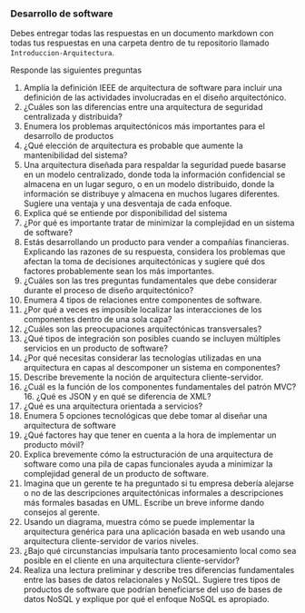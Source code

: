 ### Desarrollo de software

Debes entregar todas las respuestas en un documento markdown con todas tus respuestas en una carpeta dentro de tu repositorio llamado `Introduccion-Arquitectura`.

Responde las siguientes preguntas


1. Amplía la definición IEEE de arquitectura de software para incluir una definición de las actividades involucradas en el diseño arquitectónico. 
2. ¿Cuáles son las diferencias entre una arquitectura de seguridad centralizada y distribuida? 
3. Enumera  los problemas arquitectónicos más importantes para el desarrollo de productos
4. ¿Qué elección de arquitectura es probable que aumente la mantenibilidad del sistema? 
5. Una arquitectura diseñada para respaldar la seguridad puede basarse en un modelo centralizado, donde toda la información confidencial se almacena en un lugar seguro, o en un modelo distribuido, 
donde la información se distribuye y almacena en muchos lugares diferentes. Sugiere una ventaja y una desventaja de cada enfoque.
6. Explica qué se entiende por disponibilidad del sistema 
7. ¿Por qué es importante tratar de minimizar la complejidad en un sistema de software? 
8. Estás desarrollando un producto para vender a compañías financieras. Explicando las razones de su respuesta, considera los problemas que afectan la toma de decisiones arquitectónicas 
  y sugiere qué dos factores probablemente sean los más importantes. 
9. ¿Cuáles son las tres preguntas fundamentales que debe considerar durante el proceso de diseño arquitectónico? 
10. Enumera 4 tipos de relaciones entre componentes de software. 
11. ¿Por qué a veces es imposible localizar las interacciones de los componentes dentro de una sola capa? 
12. ¿Cuáles son las preocupaciones arquitectónicas transversales? 
13. ¿Qué tipos de integración son posibles cuando se incluyen múltiples servicios en un producto de software?
14. ¿Por qué necesitas considerar las tecnologías utilizadas en una arquitectura en capas al descomponer un sistema en componentes? 
15. Describe brevemente la noción de arquitectura cliente-servidor.  
16. ¿Cuál es la función de los componentes fundamentales del patrón MVC? 16. ¿Qué es JSON y en qué se diferencia de XML? 
17. ¿Qué es una arquitectura orientada a servicios?
18. Enumera 5 opciones tecnológicas que debe tomar al diseñar una arquitectura de software 
19. ¿Qué factores hay que tener en cuenta a la hora de implementar un producto móvil?
20. Explica brevemente cómo la estructuración de una arquitectura de software como una pila de capas funcionales ayuda a minimizar la complejidad general de un producto de software. 
21. Imagina que un gerente te ha preguntado si tu empresa debería alejarse o no de las descripciones arquitectónicas informales a descripciones más formales basadas en UML. Escribe un breve informe dando consejos al gerente. 
22. Usando un diagrama, muestra cómo se puede implementar la arquitectura genérica para una aplicación basada en web usando una arquitectura cliente-servidor de varios niveles. 
23. ¿Bajo qué circunstancias impulsaría tanto procesamiento local como sea posible en el cliente en una arquitectura cliente-servidor? 
24. Realiza una lectura preliminar y describe tres diferencias fundamentales entre las bases de datos relacionales y NoSQL. 
Sugiere tres tipos de productos de software que podrían beneficiarse del uso de bases de datos NoSQL y explique por qué el enfoque NoSQL es apropiado.



